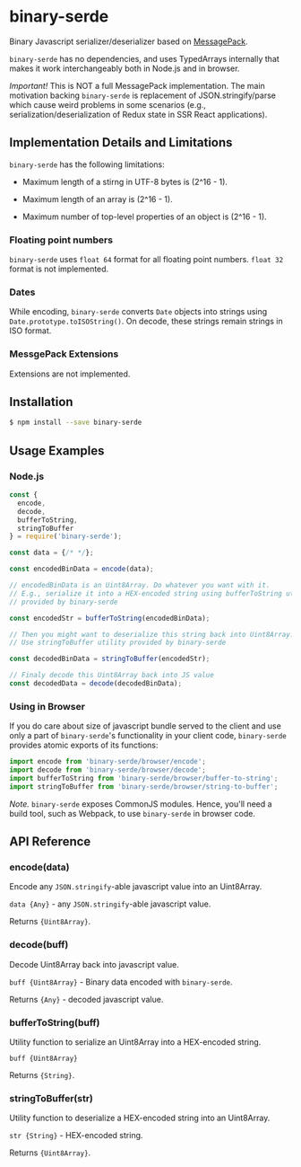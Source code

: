 # binary-serde

Binary Javascript serializer/deserializer based on [MessagePack](https://msgpack.org).

`binary-serde` has no dependencies, and uses TypedArrays internally that makes it work interchangeably both in Node.js and in browser.

_Important!_ This is NOT a full MessagePack implementation. The main motivation backing `binary-serde` is replacement of JSON.stringify/parse which cause weird problems in some scenarios (e.g., serialization/deserialization of Redux state in SSR React applications).


## Implementation Details and Limitations

`binary-serde` has the following limitations:

* Maximum length of a stirng in UTF-8 bytes is (2^16 - 1).

* Maximum length of an array is (2^16 - 1).

* Maximum number of top-level properties of an object is (2^16 - 1).


### Floating point numbers

`binary-serde` uses `float 64` format for all floating point numbers. `float 32` format is not implemented.


### Dates

While encoding, `binary-serde` converts `Date` objects into strings using `Date.prototype.toISOString()`. On decode, these strings remain strings in ISO format.


### MessgePack Extensions

Extensions are not implemented.




## Installation

```bash
$ npm install --save binary-serde
```



## Usage Examples

### Node.js

```javascript
const {
  encode,
  decode,
  bufferToString,
  stringToBuffer
} = require('binary-serde');

const data = {/* */};

const encodedBinData = encode(data);

// encodedBinData is an Uint8Array. Do whatever you want with it.
// E.g., serialize it into a HEX-encoded string using bufferToString utility
// provided by binary-serde

const encodedStr = bufferToString(encodedBinData);

// Then you might want to deserialize this string back into Uint8Array.
// Use stringToBuffer utility provided by binary-serde

const decodedBinData = stringToBuffer(encodedStr);

// Finaly decode this Uint8Array back into JS value
const decodedData = decode(decodedBinData);
```

### Using in Browser

If you do care about size of javascript bundle served to the client and use only a part of `binary-serde`'s functionality in your client code, `binary-serde` provides atomic exports of its functions:

```javascript
import encode from 'binary-serde/browser/encode';
import decode from 'binary-serde/browser/decode';
import bufferToString from 'binary-serde/browser/buffer-to-string';
import stringToBuffer from 'binary-serde/browser/string-to-buffer';
```

*Note.* `binary-serde` exposes CommonJS modules. Hence, you'll need a build tool, such as Webpack, to use `binary-serde` in browser code.




## API Reference

### encode(data)

Encode any `JSON.stringify`-able javascript value into an Uint8Array.

`data {Any}` - any `JSON.stringify`-able javascript value.

Returns `{Uint8Array}`.


### decode(buff)

Decode Uint8Array back into javascript value.

`buff {Uint8Array}` - Binary data encoded with `binary-serde`.

Returns `{Any}` - decoded javascript value.


### bufferToString(buff)

Utility function to serialize an Uint8Array into a HEX-encoded string.

`buff {Uint8Array}`

Returns `{String}`.


### stringToBuffer(str)

Utility function to deserialize a HEX-encoded string into an Uint8Array.

`str {String}` - HEX-encoded string.

Returns `{Uint8Array}`.
